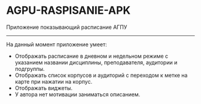 # AGPU-RASPISANIE-APK
Приложение показывающий расписание АГПУ
***
На данный момент приложение умеет:
- Отображать расписание в дневном и недельном режиме с указанием названии дисциплины, преподавателя, аудитории и подгруппы.
- Отображать список корпусов и аудиторий с переходом к метке на карте при нажатии на корпус.
- Отображать виджеты.
- У автора нет мотивации заниматься описанием.
